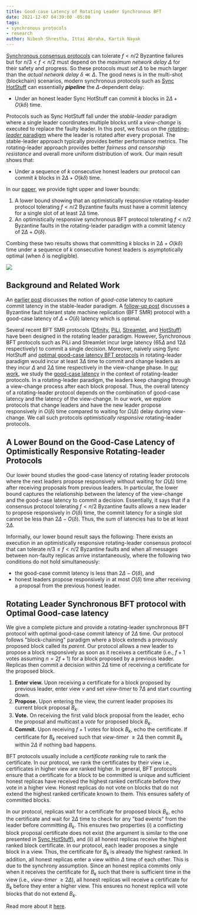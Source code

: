 ```yaml
---
title: Good-case Latency of Rotating Leader Synchronous BFT
date: 2021-12-07 04:39:00 -05:00
tags:
- synchronous protocols
- research
author: Nibesh Shrestha, Ittai Abraha, Kartik Nayak
---
```


[Synchronous consensus protocols](https://decentralizedthoughts.github.io/2019-11-11-authenticated-synchronous-bft/) can tolerate $f < n/2$ Byzantine failures but for $n/3 <f <n/2$ must depend on the *maximum network delay* $\Delta$ for their safety and progress. So these protocols must *set* $\Delta$ to be much larger than the *actual network delay* $\delta \ll \Delta$. The good news is in the multi-shot (blockchain) scenarios, modern synchronous protocols such as [Sync HotStuff](https://decentralizedthoughts.github.io/2019-11-12-Sync-HotStuff/) can essentially ***pipeline*** the $\Delta$-dependent delay:


* Under an honest leader Sync HotStuff can commit $k$ blocks in $2\Delta+O(k\delta)$ time. 

Protocols such as Sync HotStuff fall under the *stable-leader* paradigm where a single leader coordinates multiple blocks until a *view-change* is executed to replace the faulty leader. In this post, we focus on the [*rotating-leader* paradigm](https://decentralizedthoughts.github.io/2019-06-23-what-is-the-difference-between/) where the leader is rotated after every proposal. The stable-leader approach typically provides better performance metrics. The rotating-leader approach provides better *fairness and censorship resistance* and overall more uniform distribution of work. Our main result shows that:
* Under a sequence of $k$ consecutive honest leaders our protocol can commit $k$ blocks in $2\Delta+O(k\delta)$ time.



In our [paper](https://eprint.iacr.org/2021/1138.pdf), we provide tight upper and lower bounds:

1. A lower bound showing that an optimistically responsive rotating-leader protocol tolerating $f < n/2$ Byzantine faults must have a commit latency for a single slot of at least $2\Delta$ time.
2. An optimistically responsive synchronous BFT protocol tolerating $f < n/2$ Byzantine faults in the rotating-leader paradigm with a commit latency of $2\Delta + O(\delta)$.

Combing these two results shows that committing $k$ blocks in $2\Delta+O(k\delta)$ time under a sequence of $k$ consecutive honest leaders is asymptotically optimal (when $\delta$ is negligible).  


![](https://i.imgur.com/xqg7ZRJ.png)




<!---
This [previous post](https://decentralizedthoughts.github.io/2021-02-28-good-case-latency-of-byzantine-broadcast-a-complete-categorization/) discusses the notion of *good-case latency*, to capture latency to *commit a decision* when the designated sender or leader is *honest*. The [Sync hotstuff paper](https://eprint.iacr.org/2019/270.pdf) observes that the DLS lower bound implies that any synchronous consensus protocol tolerating $f < n/2$ Byzantine failures must incur at least $\Delta$ time to commit a decision. This [follow-up post](https://decentralizedthoughts.github.io/2021-03-09-good-case-latency-of-byzantine-broadcast-the-synchronous-case/) discusses a Byzantine fault tolerant state machine replication (BFT SMR) protocol with a good-case latency of $\Delta + O(\delta)$ latency which is optimal. Such protocols fall under a *stable-leader* paradigm where a *single leader* coordinates the participating replicas into reaching consensus. In general, stable-leader protocols are generally favored for their high throughput and better latency as they avoid a complicated and expensive *view-change* phase as long as the current leader is honest.
-->


## Background and Related Work

An [earlier post](https://decentralizedthoughts.github.io/2021-02-28-good-case-latency-of-byzantine-broadcast-a-complete-categorization/) discusses the notion of *good-case* latency to capture commit latency in the stable-leader paradigm. A [follow-up post](https://decentralizedthoughts.github.io/2021-03-09-good-case-latency-of-byzantine-broadcast-the-synchronous-case/) discusses a Byzantine fault tolerant state machine replication (BFT SMR) protocol with a good-case latency of $\Delta + O(\delta)$ latency which is optimal.
<!--- The [Sync hotstuff paper](https://eprint.iacr.org/2019/270.pdf) observes that the DLS lower bound implies that any synchronous consensus protocol tolerating $f < n/2$ Byzantine failures must incur at least $\Delta$ time to commit a decision. --> 

Several recent BFT SMR protocols ([Dfinity](https://arxiv.org/pdf/1805.04548.pdf), [PiLi](https://eprint.iacr.org/2018/980.pdf), [Streamlet](https://decentralizedthoughts.github.io/2020-05-14-streamlet/), and [HotStuff](https://dl.acm.org/doi/10.1145/3293611.3331591)) have been designed in the rotating leader paradigm. However, Synchronous BFT protocols such as PiLi and Streamlet incur large latency ($65\Delta$ and $12\Delta$ respectively) to commit a single decision. Moreover, naively using Sync HotStuff and [optimal good-case latency BFT protocols](https://decentralizedthoughts.github.io/2021-03-09-good-case-latency-of-byzantine-broadcast-the-synchronous-case/) in rotating-leader paradigm would incur at least $3\Delta$ time to commit and change leaders as they incur $\Delta$ and $2\Delta$ time respectively in the view-change phase. In [our work](https://eprint.iacr.org/2021/1138.pdf), we study the [good-case latency](https://decentralizedthoughts.github.io/2021-02-28-good-case-latency-of-byzantine-broadcast-a-complete-categorization/) in the context of rotating-leader protocols. In a rotating-leader paradigm, the leaders keep changing through a view-change process after each block proposal. Thus, the overall latency of a rotating-leader protocol depends on the combination of good-case latency and the latency of the view-change. In our work, we explore protocols that change leaders and have the new leader propose responsively in $O(\delta)$ time compared to waiting for $\Omega(\Delta)$ delay during view-change. We call such protocols *optimistically responsive* rotating-leader protocols.


## A Lower Bound on the Good-Case Latency of Optimistically Responsive Rotating-leader Protocols
Our lower bound studies the good-case latency of rotating leader protocols where the next leaders propose responsively without waiting for $\Omega(\Delta)$ time after receiving proposals from previous leaders. In particular, the lower bound captures the relationship between the latency of the view-change and the good-case latency to commit a decision. Essentially, it says that if a consensus protocol tolerating $f <  n/2$ Byzantine faults allows a new leader to propose responsively in $O(\delta)$ time, the commit latency for a single slot cannot be less than $2\Delta-O(\delta)$. Thus, the sum of latencies has to be at least $2\Delta$.

Informally, our lower bound result says the following:
There exists an execution in an optimistically responsive rotating-leader consensus protocol that can tolerate $n/3 \le f < n/2$ Byzantine faults and when all messages between non-faulty replicas arrive instantaneously, where the following two conditions do not hold simultaneously:  
  - the good-case commit latency is less than $2\Delta-O(\delta)$, and 
  - honest leaders propose responsively in at most $O(\delta)$ time after receiving a proposal from the previous honest leader.



## Rotating Leader Synchronous BFT protocol with Optimal Good-case latency
We give a complete picture and provide a rotating-leader synchronous BFT protocol with optimal good-case commit latency of $2\Delta$ time. Our protocol follows "block-chaining" paradigm where a block extends a previously proposed block called its *parent*. Our protocol allows a new leader to propose a block responsively as soon as it receives a certificate (i.e., $f+1$ votes assuming $n=2f+1$) for a block proposed by a previous leader. Replicas then commit a decision within $2\Delta$ time of receiving a certificate for the proposed block.

1. **Enter view.** Upon receiving a certificate for a block proposed by previous leader, enter view $v$ and set *view-timer* to $7\Delta$ and start counting down.
2. **Propose.** Upon entering the view, the current leader proposes its current block proposal $B_k$.
3. **Vote.** On receiving the first valid block proposal from the leader, echo the proposal and multicast a *vote* for proposed block $B_k$. 
5. **Commit.** Upon receiving $f+1$ votes for block $B_k$, echo the certificate. If certificate for $B_k$ received such that *view-timer* $\ge 2\Delta$ then commit $B_k$ within $2\Delta$ if nothing bad happens.

BFT protocols usually include a *certificate ranking* rule to rank the certificate. In our protocol, we rank the certificates by their view i.e., certificates in higher view are ranked higher. In general, BFT protocols ensure that a certificate for a block to be committed is unique and sufficient honest replicas have received the highest ranked certificate before they vote in a higher view. Honest replicas do not vote on blocks that do not extend the highest ranked certificate known to them. This ensures safety of committed blocks.

In our protocol, replicas wait for a certificate for proposed block $B_k$, echo the certificate and wait for $2\Delta$ time to check for any "bad events" from the leader before committing $B_k$. This ensures two properties (i) a conflicting block proposal certificate does not exist (the argument is similar to the one presented in [Sync HotStuff](https://decentralizedthoughts.github.io/2019-11-12-Sync-HotStuff/)), and (ii) all honest replicas receive the highest ranked block certificate. In our protocol, each leader proposes a single block in a view. Thus, the certificate for $B_k$ is already the highest ranked. In addition, all honest replicas enter a view within $\Delta$ time of each other. This is due to the synchrony assumption. Since an honest replica commits only when it receives the certificate for $B_k$ such that there is sufficient time in the view (i.e., *view-timer* $\ge 2\Delta$), all honest replicas will receive a certificate for $B_k$ before they enter a higher view. This ensures no honest replica will vote blocks that do not extend $B_k$.

<!---
In general, BFT protocols include a *certificate ranking rule* to rank certificates. For simplicity, we rank certificates by their view such that certificates from higher views are ranked higher. Consensus protocols generally require that all honest replicas receive and lock on a certificate for a block $B_h$ to be committed to ensure no honest replicas vote for blocks that do not extend $B_h$ to ensure safety of a commit. In prior protocols such as [Sync HotStuff](https://decentralizedthoughts.github.io/2019-11-12-Sync-HotStuff/), this was achieved by waiting for $\Omega(\Delta)$ time during the view-change phase and inherently make the protocol non-responsive. To make the protocol responsive, we perform a responsive view-change as soon as a certificate for the proposed block $B_k$ is received.  Replicas can responsively receive the vote messages and hence the certificate. In addition, a single block is proposed in a view. Thus, if the next leader receives the certificate for the current proposed value, it can propose immediately as it is already the highest ranked certificate and all honest replicas will vote for the block extending this certificate.

(Work in Progress)
before starting a *commit-timer* to commit the proposal and forwards the received certificate.
As mentioned before, we need to ensure that all honest replicas receive a certificate for the proposed block to be committed. This is ensured by starting the *commit-timer* only after receiving the $f+1$ vote messages for the proposed block i.e., the certificate.
Replicas multicast the certificate and wait for *$2\Delta$*. If no bad events are detected during that time, replicas commit the proposed block. Waiting for $2\Delta$ time after multicasting the certificate ensures (i) no honest replicas vote for a conflicting proposal in the view; thus a conflicting block certificate cannot exist in the view, and (ii) all honest replicas receive the certificate. Thus, honest replicas will not vote for blocks that do not extend the certificate of the committed block.
-->

Read more about it [here](https://eprint.iacr.org/2021/1138.pdf).
